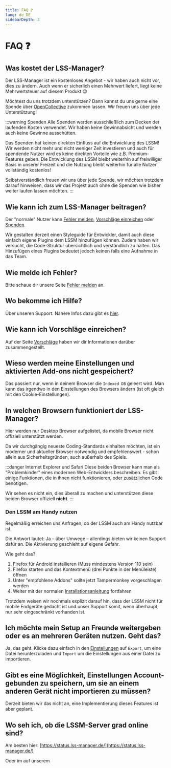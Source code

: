 ```yaml
---
title: FAQ ❓
lang: de_DE
sidebarDepth: 3
---
```


# FAQ ❓

## Was kostet der LSS-Manager?
Der LSS-Manager ist ein kostenloses Angebot - wir haben auch nicht vor, dies zu ändern.
Auch wenn er sicherlich einen Mehrwert liefert, liegt keine Mehrwertsteuer auf diesem Produkt :wink:

Möchtest du uns trotzdem unterstützen? Dann kannst du uns gerne eine Spende über [OpenCollective][lssm.donations] zukommen lassen. Wir freuen uns über jede Unterstützung!

:::warning Spenden
Alle Spenden werden ausschließlich zum Decken der laufenden Kosten verwendet. Wir haben keine Gewinnabsicht und werden auch keine Gewinne ausschütten.

Das Spenden hat keinen direkten Einfluss auf die Entwicklung des LSSM! Wir werden nicht mehr und nicht weniger Zeit investieren und auch für spendende Nutzer wird es keine direkten Vorteile wie z.B. Premium-Features geben. Die Entwicklung des LSSM bleibt weiterhin auf freiwilliger Basis in unserer Freizeit und die Nutzung bleibt weiterhin für alle Nutzer vollständig kostenlos!

Selbstverständlich freuen wir uns über jede Spende, wir möchten trotzdem darauf hinweisen, dass wir das Projekt auch ohne die Spenden wie bisher weiter laufen lassen möchten.
:::

## Wie kann ich zum LSS-Manager beitragen?
Der "normale" Nutzer kann [Fehler melden][docs.error_report], [Vorschläge einreichen][docs.suggestions] oder [Spenden][lssm.donations].

Wir gestalten derzeit einen Styleguide für Entwickler, damit auch diese einfach eigene Plugins dem LSSM hinzufügen können. Zudem haben wir versucht, die Code-Struktur übersichtlich und verständlich zu halten. Das Hinzufügen eines Plugins bedeutet jedoch keinen falls eine Aufnahme in das Team.

## Wie melde ich Fehler?
Bitte schaue dir unsere Seite [Fehler melden][docs.error_report] an.

## Wo bekomme ich Hilfe?
Über unseren Support. Nähere Infos dazu gibt es [hier][docs.support].

## Wie kann ich Vorschläge einreichen?
Auf der Seite [Vorschläge][docs.suggestions] haben wir dir Informationen darüber zusammengestellt.

## Wieso werden meine Einstellungen und aktivierten Add-ons nicht gespeichert?
Das passiert nur, wenn in deinem Browser die `Indexed DB` geleert wird. Man kann das irgendwo in den Einstellungen des Browsers ändern (ist oft gleich mit den Cookie-Einstellungen).

## In welchen Browsern funktioniert der LSS-Manager?
Hier werden nur Desktop Browser aufgelistet, da mobile Browser nicht offiziell unterstützt werden.

Da wir durchgängig neueste Coding-Standards einhalten möchten, ist ein moderner und aktueller Browser notwendig und empfehlenswert - schon allein aus Sicherheitsgründen, auch außerhalb des Spiels.

<browser-support-table/>

:::danger Internet Explorer und Safari
Diese beiden Browser kann man als "Problemkinder" eines modernen Web-Entwicklers beschreiben. Es gibt einige Funktionen, die in ihnen nicht funktionieren, oder zusätzlichen Code benötigen.

Wir sehen es nicht ein, dies überall zu machen und unterstützen diese beiden Browser offiziell **nicht**.
:::

### Den LSSM am Handy nutzen
Regelmäßig erreichen uns Anfragen, ob der LSSM auch am Handy nutzbar ist.

Die Antwort lautet: Ja – über Umwege – allerdings bieten wir keinen Support dafür an. Die Aktivierung geschieht auf eigene Gefahr.

Wie geht das?

1. Firefox für Android installieren (Muss mindestens Version 110 sein)
2. Firefox starten und das Kontextmenü (drei Punkte in der Menüleiste) öffnen
3. Unter "empfohlene Addons" sollte jetzt Tampermonkey vorgeschlagen werden
4. Weiter mit der normalen [Installationsanleitung][docs] fortfahren

Trotzdem weisen wir nochmals explizit darauf hin, dass der LSSM nicht für mobile Endgeräte gedacht ist und unser Support somit, wenn überhaupt, nur sehr eingeschränkt vorhanden ist.


## Ich möchte mein Setup an Freunde weitergeben oder es an mehreren Geräten nutzen. Geht das?
Ja, das geht. Klicke dazu einfach in den [Einstellungen][docs.settings] auf `Export`, um eine Datei herunterzuladen und `Import` um die Einstellungen aus einer Datei zu importieren.

## Gibt es eine Möglichkeit, Einstellungen Account-gebunden zu speichern, um sie an einem anderen Gerät nicht importieren zu müssen?
Derzeit bieten wir das nicht an, eine Implementierung dieses Features ist aber geplant.

## Wo seh ich, ob die LSSM-Server grad online sind?
Am besten hier: [https://status.lss-manager.de/](https://status.lss-manager.de/)

Oder im <discord-channel channel="uptime"/> auf unserem <discord/>

<!-- ==START_FOOTER== Do NOT edit anything below this line! Any edits will be removed as content is auto generated! -->
[lssm.status]: https://status.lss-manager.de/
[lssm.discord]: https://discord.gg/RcTNjpB
[lssm.userscript]: https://v4.lss-manager.de/lssm-v4.user.js
[lssm.donations]: https://donate.lss-manager.de/
[docs]: https://docs.lss-manager.de/
[docs.apps]: /de_DE/apps.md
[docs.appstore]: /de_DE/appstore.md
[docs.bugs]: /de_DE/bugs.md
[docs.error_report]: /de_DE/error_report.md
[docs.faq]: /de_DE/faq.md
[docs.metadata]: /de_DE/metadata.md
[docs.other]: /de_DE/other.md
[docs.settings]: /de_DE/settings.md
[docs.suggestions]: /de_DE/suggestions.md
[docs.support]: /de_DE/support.md
[games.self]: https://leitstellenspiel.de
[tampermonkey]: https://tampermonkey.net/
[github]: https://github.com/LSS-Manager/LSSM-V.4
[github.issues]: https://github.com/LSS-Manager/LSSM-V.4/issues
[github.issues.open]: https://github.com/LSS-Manager/LSSM-V.4/issues?q=is%3Aissue+is%3Aopen+label%3Abug
